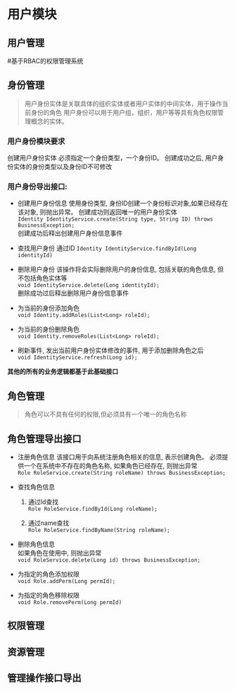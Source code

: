 # 用户模块
## 用户管理

#基于RBAC的权限管理系统
## 身份管理
> 用户身份实体是关联具体的组织实体或者用户实体的中间实体，用于操作当前身份的角色
>用户身份可以用于用户组，组织，用户等等具有角色权限管理概念的实体。

### 用户身份模块要求
创建用户身份实体 必须指定一个身份类型，一个身份ID。
创建成功之后, 用户身份实体的身份类型以及身份ID不可修改

### 用户身份导出接口:
* 创建用户身份信息
使用身份类型, 身份ID创建一个身份标识对象,如果已经存在该对象, 则抛出异常。
创建成功则返回唯一的用户身份实体 \
`Identity IdentityService.create(String type, String ID) throws BusinessException;`\
创建成功后释出创建用户身份信息事件

* 查找用户身份 通过ID
`Identity IdentityService.findById(Long identityId)`

*  删除用户身份
该操作将会实际删除用户的身份信息, 包括关联的角色信息, 但不包括角色实体等\
`void IdentityService.delete(Long identityId);`\
删除成功过后释出删除用户身份信息事件

* 为当前的身份添加角色\
`void Identity.addRoles(List<Long> roleId);`

* 为当前的身份删除角色\
`void Identity.removeRoles(List<Long> roleId);`

* 刷新事件, 发出当前用户身份实体修改的事件, 用于添加删除角色之后\
`void IdentityService.refresh(Long id);`

**其他的所有的业务逻辑都基于此基础接口**

## 角色管理
> 角色可以不具有任何的权限,但必须具有一个唯一的角色名称

## 角色管理导出接口

* 注册角色信息
该接口用于向系统注册角色相关的信息, 表示创建角色。
必须提供一个在系统中不存在的角色名称, 如果角色已经存在, 则抛出异常\
`Role RoleService.create(String roleName) throws BusinessException;`

* 查找角色信息
    1. 通过Id查找\
    `Role RoleService.findById(Long roleName);`

    2. 通过name查找\
    `Role RoleService.findByName(String roleName);`
    
* 删除角色信息\
 如果角色在使用中, 则抛出异常\
 `void RoleService.delete(Long id) throws BusinessException;`
 
* 为指定的角色添加权限\
`void Role.addPerm(Long permId);`

* 为指定的角色移除权限\
`void Role.removePerm(Long permId)`

## 权限管理

## 资源管理

## 管理操作接口导出